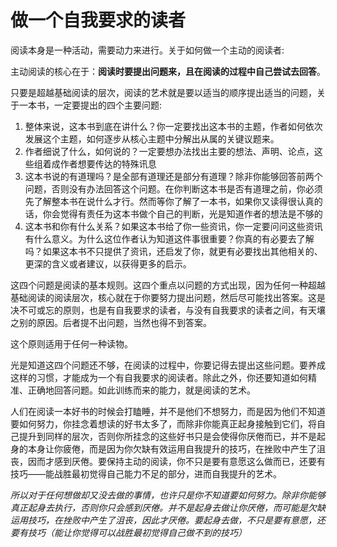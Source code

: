# 做一个自我要求的读者

阅读本身是一种活动，需要动力来进行。关于如何做一个主动的阅读者:

主动阅读的核心在于：**阅读时要提出问题来，且在阅读的过程中自己尝试去回答**。

只要是超越基础阅读的层次，阅读的艺术就是要以适当的顺序提出适当的问题，关于一本书，一定要提出的四个主要问题:

1. 整体来说，这本书到底在讲什么？你一定要找出这本书的主题，作者如何依次发展这个主题，如何逐步从核心主题中分解出从属的关键议题来。
2. 作者细说了什么，如何说的？一定要想办法找出主要的想法、声明、论点，这些组着成作者想要传达的特殊讯息
3. 这本书说的有道理吗？是全部有道理还是部分有道理？除非你能够回答前两个问题，否则没有办法回答这个问题。在你判断这本书是否有道理之前，你必须先了解整本书在说什么才行。然而等你了解了一本书，如果你又读得很认真的话，你会觉得有责任为这本书做个自己的判断，光是知道作者的想法是不够的
4. 这本书和你有什么关系？如果这本书给了你一些资讯，你一定要问问这些资讯有什么意义。为什么这位作者认为知道这件事很重要？你真的有必要去了解吗？如果这本书不只提供了资讯，还启发了你，就更有必要找出其他相关的、更深的含义或者建议，以获得更多的启示。

这四个问题是阅读的基本规则。这四个重点以问题的方式出现，因为任何一种超越基础阅读的阅读层次，核心就在于你要努力提出问题，然后尽可能找出答案。这是决不可或忘的原则，也是有自我要求的读者，与没有自我要求的读者之间，有天壤之别的原因。后者提不出问题，当然也得不到答案。

这个原则适用于任何一种读物。

光是知道这四个问题还不够，在阅读的过程中，你要记得去提出这些问题。要养成这样的习惯，才能成为一个有自我要求的阅读者。除此之外，你还要知道如何精准、正确地回答问题。如此训练而来的能力，就是阅读的艺术。

人们在阅读一本好书的时候会打瞌睡，并不是他们不想努力，而是因为他们不知道要如何努力，你挂念着想读的好书太多了，而除非你能真正起身接触到它们，将自己提升到同样的层次，否则你所挂念的这些好书只是会使得你厌倦而已，并不是起身的本身让你疲倦，而是因为你欠缺有效运用自我提升的技巧，在挫败中产生了沮丧，因而才感到厌倦。要保持主动的阅读，你不只是要有意愿这么做而已，还要有技巧——能战胜最初觉得自己能力不足的部分，进而自我提升的艺术。

*所以对于任何想做却又没去做的事情，也许只是你不知道要如何努力。除非你能够真正起身去执行，否则你只会感到厌倦。并不是起身去做让你厌倦，而可能是欠缺运用技巧，在挫败中产生了沮丧，因此才厌倦。要起身去做，不只是要有意愿，还要有技巧（能让你觉得可以战胜最初觉得自己做不到的技巧）*

